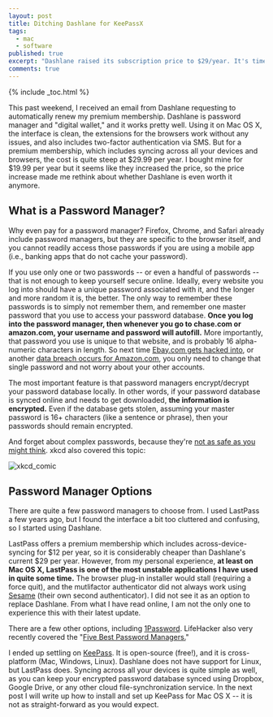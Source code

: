 ```yaml
---
layout: post
title: Ditching Dashlane for KeePassX
tags: 
  - mac
  - software
published: true
excerpt: "Dashlane raised its subscription price to $29/year. It's time to ditch it for an open source alternative."
comments: true
---
```


{% include _toc.html %}


This past weekend, I received an email from Dashlane requesting to automatically renew my premium membership. Dashlane is password manager and "digital wallet," and it works pretty well. Using it on Mac OS X, the interface is clean, the extensions for the browsers work without any issues, and also includes two-factor authentication via SMS. But for a premium membership, which includes syncing across all your devices and browsers, the cost is quite steep at $29.99 per year. I bought mine for $19.99 per year but it seems like they increased the price, so the price increase made me rethink about whether Dashlane is even worth it anymore.

## What is a Password Manager?

Why even pay for a password manager? Firefox, Chrome, and Safari already include password managers, but they are specific to the browser itself, and you cannot readily access those passwords if you are using a mobile app (i.e., banking apps that do not cache your password).

If you use only one or two passwords -- or even a handful of passwords -- that is not enough to keep yourself secure online. Ideally, every website you log into should have a unique password associated with it, and the longer and more random it is, the better. The only way to remember these passwords is to simply not remember them, and remember one master password that you use to access your password database. **Once you log into the password manager, then whenever you go to chase.com or amazon.com, your username and password will autofill.** More importantly, that password you use is unique to that website, and is probably 16 alpha-numeric characters in length. So next time [Ebay.com gets hacked into](http://www.npr.org/blogs/thetwo-way/2014/05/21/314579762/saying-it-was-hacked-ebay-urges-users-to-change-passwords), or another [data breach occurs for Amazon.com](http://time.com/3647988/amazon-xbox-hack-password/), you only need to change that single password and not worry about your other accounts.

The most important feature is that password managers encrypt/decrypt your password database locally. In other words, if your password database is synced online and needs to get downloaded, **the information is encrypted.** Even if the database gets stolen, assuming your master password is 16+ characters (like a sentence or phrase), then your passwords should remain encrypted.

And forget about complex passwords, because they're [not as safe as you might think](http://arstechnica.com/security/2013/06/password-complexity-rules-more-annoying-less-effective-than-length-ones/). xkcd also covered this topic:


![xkcd_comic](http://imgs.xkcd.com/comics/password_strength.png)


## Password Manager Options

There are quite a few password managers to choose from. I used LastPass a few years ago, but I found the interface a bit too cluttered and confusing, so I started using Dashlane.

LastPass offers a premium membership which includes across-device-syncing for $12 per year, so it is considerably cheaper than Dashlane's current $29 per year. However, from my personal experience, **at least on Mac OS X, LastPass is one of the most unstable applications I have used in quite some time.** The browser plug-in installer would stall (requiring a force quit), and the mutlifactor authenticator did not always work using [Sesame](https://helpdesk.lastpass.com/security-options/multifactor-authentication-options/sesame-multifactor-authentication-with-a-usb-thumb-drive/) (their own second authenticator). I did not see it as an option to replace Dashlane. From what I have read online, I am not the only one to experience this with their latest update.

There are a few other options, including [1Password](https://agilebits.com/onepassword). LifeHacker also very recently covered the "[Five Best Password Managers.](http://lifehacker.com/5529133/five-best-password-managers)"

I ended up settling on [KeePass](http://keepass.info/). It is open-source (free!), and it is cross-platform (Mac, Windows, Linux). Dashlane does not have support for Linux, but LastPass does. Syncing across all your devices is quite simple as well, as you can keep your encrypted password database synced using Dropbox, Google Drive, or any other cloud file-synchronization service. In the next post I will write up how to install and set up KeePass for Mac OS X -- it is not as straight-forward as you would expect.
